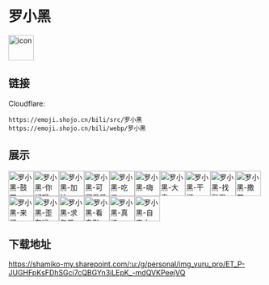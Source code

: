 # 罗小黑
<img src="https://emoji.shojo.cn/bili/src/罗小黑/icon.png" width="50" height="50" alt="icon">

## 链接
Cloudflare:
```
https://emoji.shojo.cn/bili/src/罗小黑
https://emoji.shojo.cn/bili/webp/罗小黑
```
## 展示
<img src="https://emoji.shojo.cn/bili/src/罗小黑/罗小黑-鼓掌.png" width="50" height="50" alt="罗小黑-鼓掌"><img src="https://emoji.shojo.cn/bili/src/罗小黑/罗小黑-你好呀.png" width="50" height="50" alt="罗小黑-你好呀"><img src="https://emoji.shojo.cn/bili/src/罗小黑/罗小黑-加油.png" width="50" height="50" alt="罗小黑-加油"><img src="https://emoji.shojo.cn/bili/src/罗小黑/罗小黑-可可爱爱.png" width="50" height="50" alt="罗小黑-可可爱爱"><img src="https://emoji.shojo.cn/bili/src/罗小黑/罗小黑-吃瓜.png" width="50" height="50" alt="罗小黑-吃瓜"><img src="https://emoji.shojo.cn/bili/src/罗小黑/罗小黑-嗨.png" width="50" height="50" alt="罗小黑-嗨"><img src="https://emoji.shojo.cn/bili/src/罗小黑/罗小黑-大麦.png" width="50" height="50" alt="罗小黑-大麦"><img src="https://emoji.shojo.cn/bili/src/罗小黑/罗小黑-干杯.png" width="50" height="50" alt="罗小黑-干杯"><img src="https://emoji.shojo.cn/bili/src/罗小黑/罗小黑-找彩蛋.png" width="50" height="50" alt="罗小黑-找彩蛋"><img src="https://emoji.shojo.cn/bili/src/罗小黑/罗小黑-撒花.png" width="50" height="50" alt="罗小黑-撒花"><img src="https://emoji.shojo.cn/bili/src/罗小黑/罗小黑-来了.png" width="50" height="50" alt="罗小黑-来了"><img src="https://emoji.shojo.cn/bili/src/罗小黑/罗小黑-歪在吗.png" width="50" height="50" alt="罗小黑-歪在吗"><img src="https://emoji.shojo.cn/bili/src/罗小黑/罗小黑-求包养.png" width="50" height="50" alt="罗小黑-求包养"><img src="https://emoji.shojo.cn/bili/src/罗小黑/罗小黑-看电影.png" width="50" height="50" alt="罗小黑-看电影"><img src="https://emoji.shojo.cn/bili/src/罗小黑/罗小黑-真棒.png" width="50" height="50" alt="罗小黑-真棒"><img src="https://emoji.shojo.cn/bili/src/罗小黑/罗小黑-自来水.png" width="50" height="50" alt="罗小黑-自来水">

## 下载地址

https://shamiko-my.sharepoint.com/:u:/g/personal/img_yuru_pro/ET_P-JUGHFpKsFDhSGci7cQBGYn3iLEpK_-mdQVKPeejVQ